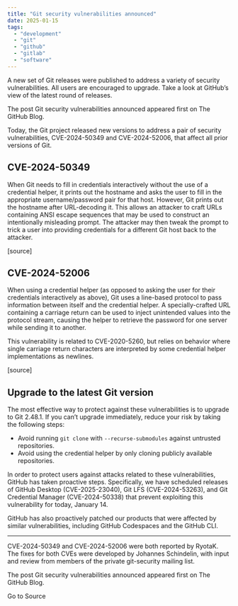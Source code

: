 ```yaml
---
title: "Git security vulnerabilities announced"
date: 2025-01-15
tags: 
  - "development"
  - "git"
  - "github"
  - "gitlab"
  - "software"
---
```


A new set of Git releases were published to address a variety of security vulnerabilities. All users are encouraged to upgrade. Take a look at GitHub’s view of the latest round of releases.

The post Git security vulnerabilities announced appeared first on The GitHub Blog.

Today, the Git project released new versions to address a pair of security vulnerabilities, CVE-2024-50349 and CVE-2024-52006, that affect all prior versions of Git.

## CVE-2024-50349

When Git needs to fill in credentials interactively without the use of a credential helper, it prints out the hostname and asks the user to fill in the appropriate username/password pair for that host. However, Git prints out the hostname after URL-decoding it. This allows an attacker to craft URLs containing ANSI escape sequences that may be used to construct an intentionally misleading prompt. The attacker may then tweak the prompt to trick a user into providing credentials for a different Git host back to the attacker.

\[source\]

## CVE-2024-52006

When using a credential helper (as opposed to asking the user for their credentials interactively as above), Git uses a line-based protocol to pass information between itself and the credential helper. A specially-crafted URL containing a carriage return can be used to inject unintended values into the protocol stream, causing the helper to retrieve the password for one server while sending it to another.

This vulnerability is related to CVE-2020-5260, but relies on behavior where single carriage return characters are interpreted by some credential helper implementations as newlines.

\[source\]

## Upgrade to the latest Git version

The most effective way to protect against these vulnerabilities is to upgrade to Git 2.48.1. If you can’t upgrade immediately, reduce your risk by taking the following steps:

- Avoid running `git clone` with `--recurse-submodules` against untrusted repositories.
- Avoid using the credential helper by only cloning publicly available repositories.

In order to protect users against attacks related to these vulnerabilities, GitHub has taken proactive steps. Specifically, we have scheduled releases of GitHub Desktop (CVE-2025-23040), Git LFS (CVE-2024-53263), and Git Credential Manager (CVE-2024-50338) that prevent exploiting this vulnerability for today, January 14.

GitHub has also proactively patched our products that were affected by similar vulnerabilities, including GitHub Codespaces and the GitHub CLI.

* * *

CVE-2024-50349 and CVE-2024-52006 were both reported by RyotaK. The fixes for both CVEs were developed by Johannes Schindelin, with input and review from members of the private git-security mailing list.

The post Git security vulnerabilities announced appeared first on The GitHub Blog.

Go to Source
